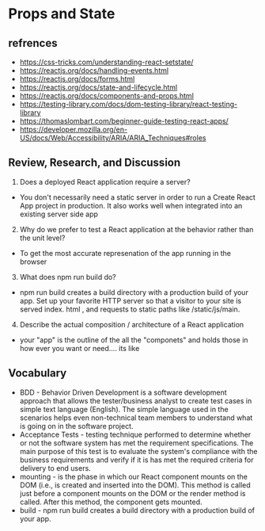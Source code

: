 # Props and State

## refrences

- https://css-tricks.com/understanding-react-setstate/
- https://reactjs.org/docs/handling-events.html
- https://reactjs.org/docs/forms.html
- https://reactjs.org/docs/state-and-lifecycle.html
- https://reactjs.org/docs/components-and-props.html
- https://testing-library.com/docs/dom-testing-library/react-testing-library
- https://thomaslombart.com/beginner-guide-testing-react-apps/
- https://developer.mozilla.org/en-US/docs/Web/Accessibility/ARIA/ARIA_Techniques#roles

## Review, Research, and Discussion

1. Does a deployed React application require a server?

- You don't necessarily need a static server in order to run a Create React App project in production. It also works well when integrated into an existing server side app

2. Why do we prefer to test a React application at the behavior rather than the unit level?

- To get the most accurate represenation of the app running in the browser

3. What does npm run build do?

- npm run build creates a build directory with a production build of your app. Set up your favorite HTTP server so that a visitor to your site is served index. html , and requests to static paths like /static/js/main.

4. Describe the actual composition / architecture of a React application

- your "app" is the outline of the all the "componets" and holds those in how ever you want or need.... its like

## Vocabulary

- BDD - Behavior Driven Development is a software development approach that allows the tester/business analyst to create test cases in simple text language (English). The simple language used in the scenarios helps even non-technical team members to understand what is going on in the software project.
- Acceptance Tests - testing technique performed to determine whether or not the software system has met the requirement specifications. The main purpose of this test is to evaluate the system's compliance with the business requirements and verify if it is has met the required criteria for delivery to end users.
- mounting - is the phase in which our React component mounts on the DOM (i.e., is created and inserted into the DOM). This method is called just before a component mounts on the DOM or the render method is called. After this method, the component gets mounted.
- build - npm run build creates a build directory with a production build of your app.
